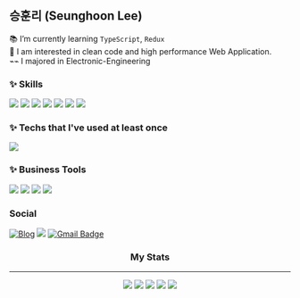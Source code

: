 ## 승훈리 (Seunghoon Lee)
📚 I’m currently learning `TypeScript`, `Redux`<br />
🔎 I am interested in clean code and high performance Web Application. <br />
⌁⌁ I majored in Electronic-Engineering<br />

### ✨ Skills
<p>
<img src="https://img.shields.io/badge/React-61DAFB?style=flat-square&logo=React&logoColor=black"/>
<img src="https://img.shields.io/badge/JavaScript-F7DF1E?style=flat-square&logo=JavaScript&logoColor=black"/>
<img src="  https://img.shields.io/badge/-jest-orange"/>
<img src="https://img.shields.io/badge/HTML5-E34F26?style=flat-square&logo=HTML5&logoColor=white"/>
<img src="https://img.shields.io/badge/CSS3-1572B6?style=flat-square&logo=CSS3&logoColor=white"/>
<img src="https://img.shields.io/badge/TypeScript-3178C6?style=flat-square&logo=TypeScript&logoColor=white"/>
<img src="https://img.shields.io/badge/styled-components-DB7093?style=flat-square&logo=styled-components&logoColor=white"/>
</p>

### ✨ Techs that I've used at least once
<p>
<img src="https://img.shields.io/badge/Next.js-000000?style=flat-square&logo=Next.js&logoColor=white"/>
</p>

### ✨ Business Tools
<p>
<img src="https://img.shields.io/badge/Slack-4A154B?style=flat-square&logo=Slack&logoColor=white"/>
<img src="https://img.shields.io/badge/Notion-000000?style=flat-square&logo=Notion&logoColor=black"/>
<img src="https://img.shields.io/badge/Trello-0052CC?style=flat-square&logo=Trello&logoColor=white"/>
<img src="https://img.shields.io/badge/Figma-F24E1E?style=flat-square&logo=Figma&logoColor=white"/>
</p>

### Social
<a href="https://velog.io/@hoon0123">![Blog](https://img.shields.io/badge/Tech%20Blog-11B48A?style=flat-square&logo=Vimeo&logoColor=white&link=https://velog.io/@hye_rin)</a>
<a href='https://forested-tractor-5cc.notion.site/51932573b73a46b0bf790ae97b077935'><img src="https://img.shields.io/badge/Notion-FFFFFF?style=flat-square&logo=Notion&logoColor=black"/></a>
[![Gmail Badge](https://img.shields.io/badge/Gmail-EA4335?style=flat-square&logo=Gmail&logoColor=white)](mailto:si932174@gmail.com) 
<br />


<h3 align=center> My Stats </h3>

<hr>

<div align=center>
  

 ![](https://github-profile-summary-cards.vercel.app/api/cards/profile-details?username=ihd0628&theme=vue)
  ![](http://github-profile-summary-cards.vercel.app/api/cards/repos-per-language?username=ihd0628&theme=vue)
  ![](http://github-profile-summary-cards.vercel.app/api/cards/most-commit-language?username=ihd0628&theme=vue)
![](http://github-profile-summary-cards.vercel.app/api/cards/stats?username=ihd0628&theme=vue)
  ![](http://github-profile-summary-cards.vercel.app/api/cards/productive-time?username=ihd0628&theme=vue&utcOffset=8)
</div>
